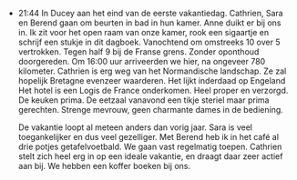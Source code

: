 - 21:44 	In Ducey aan het eind van de eerste vakantiedag. Cathrien, Sara en Berend gaan om beurten in bad in hun kamer. Anne duikt er bij ons in. Ik zit voor het open raam van onze kamer, rook een sigaartje en schrijf een stukje in dit dagboek. Vanochtend om omstreeks 10 over 5 vertrokken. Tegen half 9 bij de Franse grens. Zonder oponthoud doorgereden. Om 16:00 uur arriveerden we hier, na ongeveer 780 kilometer. Cathrien is erg weg van het Normandische landschap. Ze zal hopelijk Bretagne evenzeer waarderen. Het lijkt inderdaad op Engeland  Het hotel is een Logis de France onderkomen. Heel proper en verzorgd. De keuken prima. De eetzaal vanavond een tikje steriel maar prima gerechten. Strenge mevrouw, geen charmante dames in de bediening.
  
  De vakantie loopt al meteen anders dan vorig jaar. Sara is veel toegankelijker en dus veel gezelliger. Met Berend heb ik in het café al drie potjes getafelvoetbald. We gaan vast regelmatig toepen. Cathrien stelt zich heel erg in op een ideale vakantie, en draagt daar zeer actief aan bij. We hebben een koffer boeken bij ons.